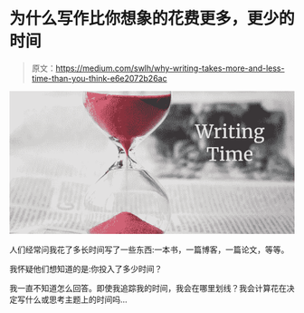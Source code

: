 # 为什么写作比你想象的花费更多，更少的时间

> 原文：<https://medium.com/swlh/why-writing-takes-more-and-less-time-than-you-think-e6e2072b26ac>

![](img/cbd3a901fb28a320702fbcf7850578c7.png)

人们经常问我花了多长时间写了一些东西:一本书，一篇博客，一篇论文，等等。

我怀疑他们想知道的是:你投入了多少时间？

我一直不知道怎么回答。即使我追踪我的时间，我会在哪里划线？我会计算花在决定写什么或思考主题上的时间吗…